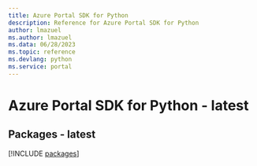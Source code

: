 ```yaml
---
title: Azure Portal SDK for Python
description: Reference for Azure Portal SDK for Python
author: lmazuel
ms.author: lmazuel
ms.data: 06/28/2023
ms.topic: reference
ms.devlang: python
ms.service: portal
---
```

# Azure Portal SDK for Python - latest
## Packages - latest
[!INCLUDE [packages](portal-index.md)]